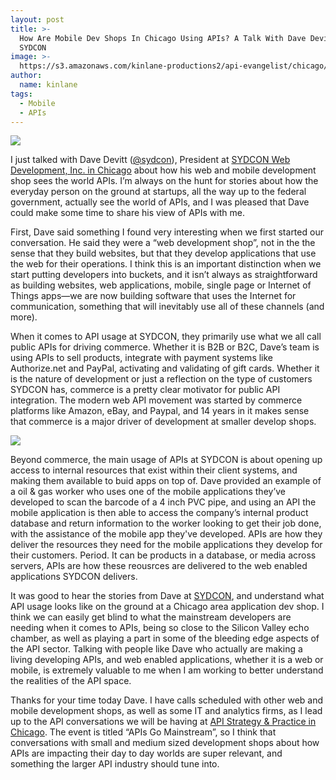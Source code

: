 ```yaml
---
layout: post
title: >-
  How Are Mobile Dev Shops In Chicago Using APIs? A Talk With Dave Devitt At
  SYDCON
image: >-
  https://s3.amazonaws.com/kinlane-productions2/api-evangelist/chicago/sydcon/sydcon-web-development.jpg
author:
  name: kinlane
tags:
  - Mobile
  - APIs
---
```

[![](https://s3.amazonaws.com/kinlane-productions2/api-evangelist/chicago/sydcon/sydcon-web-development.jpg)](http://www.sydcon.com/)

I just talked with Dave Devitt ([@sydcon](https://twitter.com/sydcon)), President at [SYDCON Web Development, Inc. in Chicago](http://www.sydcon.com/ "SYDCON web development inc. in Chicago") about how his web and mobile development shop sees the world APIs. I’m always on the hunt for stories about how the everyday person on the ground at startups, all the way up to the federal government, actually see the world of APIs, and I was pleased that Dave could make some time to share his view of APIs with me.

First, Dave said something I found very interesting when we first started our conversation. He said they were a “web development shop”, not in the the sense that they build websites, but that they develop applications that use the web for their operations. I think this is an important distinction when we start putting developers into buckets, and it isn’t always as straightforward as building websites, web applications, mobile, single page or Internet of Things apps—we are now building software that uses the Internet for communication, something that will inevitably use all of these channels (and more).

When it comes to API usage at SYDCON, they primarily use what we all call public APIs for driving commerce. Whether it is B2B or B2C, Dave’s team is using APIs to sell products, integrate with payment systems like Authorize.net and PayPal, activating and validating of gift cards. Whether it is the nature of development or just a reflection on the type of customers SYDCON has, commerce is a pretty clear motivator for public API integration. The modern web API movement was started by commerce platforms like Amazon, eBay, and Paypal, and 14 years in it makes sense that commerce is a major driver of development at smaller develop shops.

[![](https://s3.amazonaws.com/kinlane-productions2/api-evangelist/chicago/sydcon/dave-nevitt-sydcon.jpeg)](https://twitter.com/sydcon)

Beyond commerce, the main usage of APIs at SYDCON is about opening up access to internal resources that exist within their client systems, and making them available to buid apps on top of. Dave provided an example of a oil & gas worker who uses one of the mobile applications they’ve developed to scan the barcode of a 4 inch PVC pipe, and using an API the mobile application is then able to access the company’s internal product database and return information to the worker looking to get their job done, with the assistance of the mobile app they've developed. APIs are how they deliver the resources they need for the mobile applications they develop for their customers. Period. It can be products in a database, or media across servers, APIs are how these reousrces are delivered to the web enabled applications SYDCON delivers.

It was good to hear the stories from Dave at [SYDCON](http://www.sydcon.com/ "SYDCON web development inc. in Chicago"), and understand what API usage looks like on the ground at a Chicago area application dev shop. I think we can easily get blind to what the mainstream developers are needing when it comes to APIs, being so close to the Silicon Valley echo chamber, as well as playing a part in some of the bleeding edge aspects of the API sector. Talking with people like Dave who actually are making a living developing APIs, and web enabled applications, whether it is a web or mobile, is extremely valuable to me when I am working to better understand the realities of the API space.

Thanks for your time today Dave. I have calls scheduled with other web and mobile development shops, as well as some IT and analytics firms, as I lead up to the API conversations we will be having at [API Strategy & Practice in Chicago](http://www.apistrategyconference.com/2014Chicago/index.php). The event is titled “APIs Go Mainstream”, so I think that conversations with small and medium sized development shops about how APIs are impacting their day to day worlds are super relevant, and something the larger API industry should tune into.